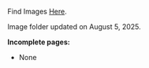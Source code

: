 Find Images [Here](https://drive.google.com/drive/folders/19L6tRee9WRWCqu88I4xo8OT5sGEi-AOE?usp=drive_link). 

Image folder updated on August 5, 2025.


**Incomplete pages:**
- None
